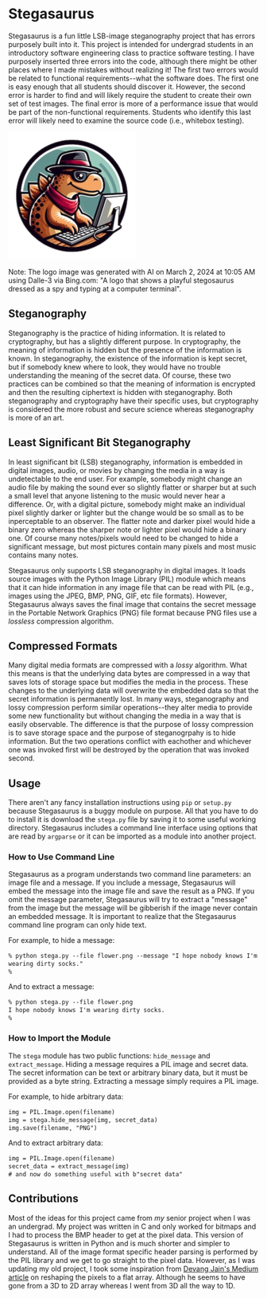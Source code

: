 # Stegasaurus
Stegasaurus is a fun little LSB-image steganography project that has errors purposely built into it. This project is intended for undergrad students in an introductory software engineering class to practice software testing. I have purposely inserted three errors into the code, although there might be other places where I made mistakes without realizing it! The first two errors would be related to functional requirements--what the software does. The first one is easy enough that all students should discover it. However, the second error is harder to find and will likely require the student to create their own set of test images. The final error is more of a performance issue that would be part of the non-functional requirements. Students who identify this last error will likely need to examine the source code (i.e., whitebox testing).

![A logo that shows a playful stegosaurus dressed as a spy and typing at a computer terminal that was generated by DALL·E 3 on Bing](stegasaurus.png)

Note: The logo image was generated with AI on March 2, 2024 at 10:05 AM using Dalle-3 via Bing.com: "A logo that shows a playful stegosaurus dressed as a spy and typing at a computer terminal".

## Steganography
Steganography is the practice of hiding information. It is related to cryptography, but has a slightly different purpose. In cryptography, the meaning of information is hidden but the presence of the information is known. In steganography, the existence of the information is kept secret, but if somebody knew where to look, they would have no trouble understanding the meaning of the secret data. Of course, these two practices can be combined so that the meaning of information is encrypted and then the resulting ciphertext is hidden with steganography. Both steganography and cryptography have their specific uses, but cryptography is considered the more robust and secure science whereas steganography is more of an art.

## Least Significant Bit Steganography
In least significant bit (LSB) steganography, information is embedded in digital images, audio, or movies by changing the media in a way is undetectable to the end user. For example, somebody might change an audio file by making the sound ever so slightly flatter or sharper but at such a small level that anyone listening to the music would never hear a difference. Or, with a digital picture, somebody might make an individual pixel slightly darker or lighter but the change would be so small as to be inperceptable to an observer. The flatter note and darker pixel would hide a binary zero whereas the sharper note or lighter pixel would hide a binary one. Of course many notes/pixels would need to be changed to hide a significant message, but most pictures contain many pixels and most music contains many notes.

Stegasaurus only supports LSB steganography in digital images. It loads source images with the Python Image Library (PIL) module which means that it can hide information in any image file that can be read with PIL (e.g., images using the JPEG, BMP, PNG, GIF, etc file formats). However, Stegasaurus always saves the final image that contains the secret message in the Portable Network Graphics (PNG) file format because PNG files use a *lossless* compression algorithm.

## Compressed Formats
Many digital media formats are compressed with a *lossy* algorithm. What this means is that the underlying data bytes are compressed in a way that saves lots of storage space but modifies the media in the process. These changes to the underlying data will overwrite the embedded data so that the secret information is permanently lost. In many ways, steganography and lossy compression perform similar operations--they alter media to provide some new functionality but without changing the media in a way that is easily observable. The difference is that the purpose of lossy compression is to save storage space and the purpose of steganogrpahy is to hide information. But the two operations conflict with eachother and whichever one was invoked first will be destroyed by the operation that was invoked second.

## Usage
There aren't any fancy installation instructions using `pip` or `setup.py` because Stegasaurus is a buggy module on purpose. All that you have to do to install it is download the `stega.py` file by saving it to some useful working directory. Stegasaurus includes a command line interface using options that are read by `argparse` or it can be imported as a module into another project.

### How to Use Command Line
Stegasaurus as a program understands two command line parameters: an image file and a message. If you include a message, Stegasaurus will embed the message into the image file and save the result as a PNG. If you omit the message parameter, Stegasaurus will try to extract a "message" from the image but the message will be gibberish if the image never contain an embedded message. It is important to realize that the Stegasaurus command line program can only hide text.

For example, to hide a message:
```
% python stega.py --file flower.png --message "I hope nobody knows I'm wearing dirty socks."
%
```

And to extract a message:
```
% python stega.py --file flower.png
I hope nobody knows I'm wearing dirty socks.
%
```
### How to Import the Module
The `stega` module has two public functions: `hide_message` and `extract_message`. Hiding a message requires a PIL image and secret data. The secret information can be text or arbitrary binary data, but it must be provided as a byte string. Extracting a message simply requires a PIL image.

For example, to hide arbitrary data:
```
img = PIL.Image.open(filename)
img = stega.hide_message(img, secret_data)
img.save(filename, "PNG")
```

And to extract arbitrary data:
```
img = PIL.Image.open(filename)
secret_data = extract_message(img)
# and now do something useful with b"secret data"
```
## Contributions
Most of the ideas for this project came from *my* senior project when I was an undergrad. My project was written in C and only worked for bitmaps and I had to process the BMP header to get at the pixel data. This version of Stegasaurus is written in Python and is much shorter and simpler to understand. All of the image format specific header parsing is performed by the PIL library and we get to go straight to the pixel data. However, as I was updating my old project, I took some inspiration from [Devang Jain's Medium article](https://medium.com/swlh/lsb-image-steganography-using-python-2bbbee2c69a2) on reshaping the pixels to a flat array. Although he seems to have gone from a 3D to 2D array whereas I went from 3D all the way to 1D. 
